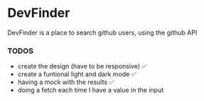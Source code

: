 # DevFinder

DevFinder is a place to search github users, using the github API

### TODOS

- create the design (have to be responsive) ✅
- create a funtional light and dark mode ✅
- having a mock with the results ✅
- doing a fetch each time I have a value in the input 
